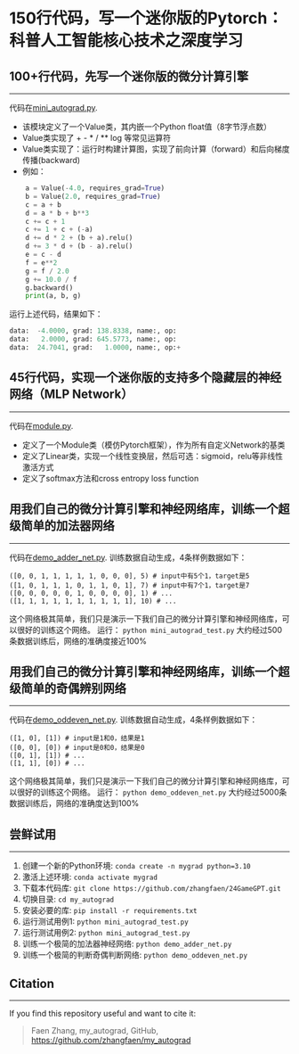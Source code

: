 # 150行代码，写一个迷你版的Pytorch：科普人工智能核心技术之深度学习

## 100+行代码，先写一个迷你版的微分计算引擎
-------
代码在[mini_autograd.py](mini_autograd.py). 
- 该模块定义了一个Value类，其内嵌一个Python float值（8字节浮点数）
- Value类实现了 + - * / ** log 等常见运算符
- Value类实现了：运行时构建计算图，实现了前向计算（forward）和后向梯度传播(backward)
- 例如：

```python 
    a = Value(-4.0, requires_grad=True)
    b = Value(2.0, requires_grad=True)
    c = a + b
    d = a * b + b**3
    c += c + 1
    c += 1 + c + (-a)
    d += d * 2 + (b + a).relu()
    d += 3 * d + (b - a).relu()
    e = c - d
    f = e**2
    g = f / 2.0
    g += 10.0 / f
    g.backward()
    print(a, b, g)
```
运行上述代码，结果如下：
```python
data:  -4.0000, grad: 138.8338, name:, op:
data:   2.0000, grad: 645.5773, name:, op:
data:  24.7041, grad:   1.0000, name:, op:+
```

## 45行代码，实现一个迷你版的支持多个隐藏层的神经网络（MLP Network）
-------
代码在[module.py](module.py).
- 定义了一个Module类（模仿Pytorch框架），作为所有自定义Network的基类
- 定义了Linear类，实现一个线性变换层，然后可选：sigmoid，relu等非线性激活方式
- 定义了softmax方法和cross entropy loss function


## 用我们自己的微分计算引擎和神经网络库，训练一个超级简单的加法器网络
-------
代码在[demo_adder_net.py](demo_adder_net.py). 训练数据自动生成，4条样例数据如下：
```
([0, 0, 1, 1, 1, 1, 1, 0, 0, 0], 5) # input中有5个1，target是5
([1, 0, 1, 1, 1, 0, 1, 1, 0, 1], 7) # input中有7个1，target是7
([0, 0, 0, 0, 0, 1, 0, 0, 0, 0], 1) # ...
([1, 1, 1, 1, 1, 1, 1, 1, 1, 1], 10) # ...
```
这个网络极其简单，我们只是演示一下我们自己的微分计算引擎和神经网络库，可以很好的训练这个网络。
运行： `python mini_autograd_test.py`
大约经过500条数据训练后，网络的准确度接近100%


## 用我们自己的微分计算引擎和神经网络库，训练一个超级简单的奇偶辨别网络
-------
代码在[demo_oddeven_net.py](demo_oddeven_net.py). 训练数据自动生成，4条样例数据如下：
```
([1, 0], [1]) # input是1和0，结果是1
([0, 0], [0]) # input是0和0，结果是0
([0, 1], [1]) # ...
([1, 1], [0]) # ...
```
这个网络极其简单，我们只是演示一下我们自己的微分计算引擎和神经网络库，可以很好的训练这个网络。
运行： `python demo_oddeven_net.py`
大约经过5000条数据训练后，网络的准确度达到100%

## 尝鲜试用
-------
1. 创建一个新的Python环境: `conda create -n mygrad python=3.10`
2. 激活上述环境: `conda activate mygrad`
3. 下载本代码库: `git clone https://github.com/zhangfaen/24GameGPT.git`
4. 切换目录: `cd my_autograd`
5. 安装必要的库: `pip install -r requirements.txt`
6. 运行测试用例1: `python mini_autograd_test.py`
7. 运行测试用例2: `python mini_autograd_test.py`
8. 训练一个极简的加法器神经网络: `python demo_adder_net.py`
9. 训练一个极简的判断奇偶判断网络: `python demo_oddeven_net.py`

## Citation
-------
If you find this repository useful and want to cite it:

> Faen Zhang, my_autograd, GitHub, https://github.com/zhangfaen/my_autograd